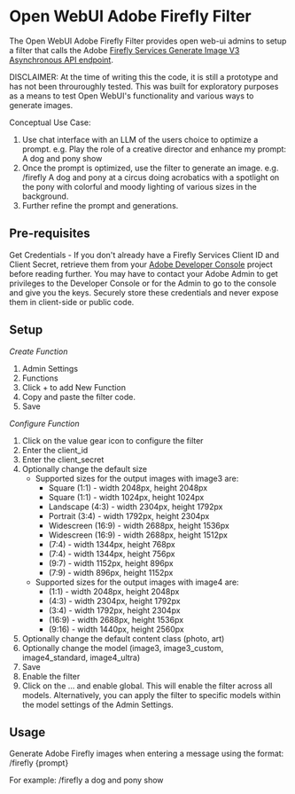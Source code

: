 # Open WebUI Adobe Firefly Filter
The Open WebUI Adobe Firefly Filter provides open web-ui admins to setup a filter that calls the Adobe [Firefly Services Generate Image V3 Asynchronous API endpoint](https://developer.adobe.com/firefly-services/docs/firefly-api/guides/api/image_generation/V3_Async/).

DISCLAIMER: At the time of writing this the code, it is still a prototype and has not been throuroughly tested.  This was built for exploratory purposes as a means to test Open WebUI's functionality and various ways to generate images.

Conceptual Use Case:
1. Use chat interface with an LLM of the users choice to optimize a prompt. e.g. Play the role of a creative director and enhance my prompt: A dog and pony show
2. Once the prompt is optimized, use the filter to generate an image. e.g. /firefly A dog and pony at a circus doing acrobatics with a spotlight on the pony with colorful and moody lighting of various sizes in the background.
3. Further refine the prompt and generations.

## Pre-requisites
Get Credentials - If you don't already have a Firefly Services Client ID and Client Secret, retrieve them from your [Adobe Developer Console](https://developer.adobe.com/developer-console/docs/guides/services/services-add-api-oauth-s2s/#api-overview) project before reading further.  You may have to contact your Adobe Admin to get privileges to the Developer Console or for the Admin to go to the console and give you the keys. Securely store these credentials and never expose them in client-side or public code.

## Setup
*Create Function*
1. Admin Settings
2. Functions
3. Click + to add New Function
4. Copy and paste the filter code.
5. Save

*Configure Function*
1. Click on the value gear icon to configure the filter
2. Enter the client_id
3. Enter the client_secret
4. Optionally change the default size
   * Supported sizes for the output images with image3 are:
      * Square (1:1) - width 2048px, height 2048px
      * Square (1:1) - width 1024px, height 1024px
      * Landscape (4:3) - width 2304px, height 1792px
      * Portrait (3:4) - width 1792px, height 2304px
      * Widescreen (16:9) - width 2688px, height 1536px
      * Widescreen (16:9) - width 2688px, height 1512px
      * (7:4) - width 1344px, height 768px
      * (7:4) - width 1344px, height 756px
      * (9:7) - width 1152px, height 896px
      * (7:9) - width 896px, height 1152px
   * Supported sizes for the output images with image4 are:
      * (1:1) - width 2048px, height 2048px
      * (4:3) - width 2304px, height 1792px
      * (3:4) - width 1792px, height 2304px
      * (16:9) - width 2688px, height 1536px
      * (9:16) - width 1440px, height 2560px
6. Optionally change the default content class (photo, art)
7. Optionally change the model (image3, image3_custom, image4_standard, image4_ultra)
8. Save
9. Enable the filter
10. Click on the ... and enable global.  This will enable the filter across all models.  Alternatively, you can apply the filter to specific models within the model settings of the Admin Settings.

## Usage
Generate Adobe Firefly images when entering a message using the format:
/firefly {prompt}

For example:
/firefly a dog and pony show





